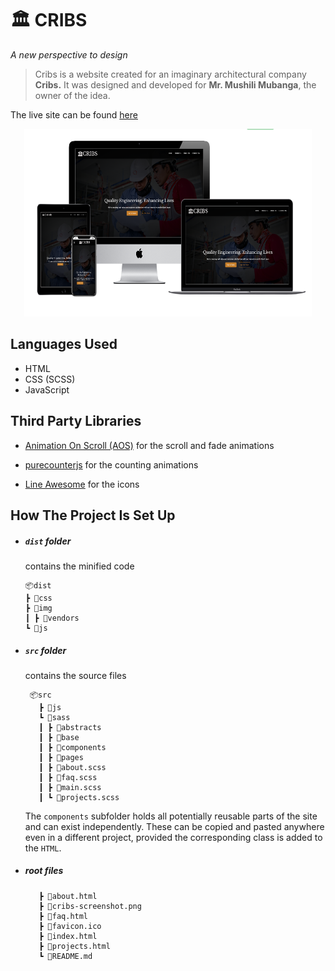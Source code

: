 # 🏛️ CRIBS

*A new perspective to design*

> Cribs is a website created for an imaginary architectural company **Cribs.** It was designed and developed for **Mr. Mushili Mubanga**, the owner of the idea.


The live site can be found [here](https://www.cribsdesign.live)

<p align="center">
  <img width="460" height="300" src="./cribs-screenshot.png">
</p>

## Languages Used
* HTML
* CSS (SCSS)
* JavaScript

## Third Party Libraries
* [Animation On Scroll (AOS)](https://github.com/michalsnik/aos) for the scroll and fade animations

* [purecounterjs](https://github.com/srexi/purecounterjs) for the counting animations

* [Line Awesome](https://icons8.com/line-awesome) for the icons

## How The Project Is Set Up

* ##### `dist`  folder

   contains the minified code

   ```
  📦dist
   ┣ 📂css
   ┣ 📂img
   ┃ ┣ 📂vendors
   ┗ 📂js
   ```

* ##### `src`  folder

   contains the source files

   ```
    📦src
      ┣ 📂js
      ┗ 📂sass
      ┃ ┣ 📂abstracts
      ┃ ┣ 📂base
      ┃ ┣ 📂components
      ┃ ┣ 📂pages
      ┃ ┣ 📜about.scss
      ┃ ┣ 📜faq.scss
      ┃ ┣ 📜main.scss
      ┃ ┗ 📜projects.scss
   ```

   The `components` subfolder holds all potentially reusable parts of the site and can exist independently. These can be copied and pasted anywhere even in a different project, provided the corresponding class is added to the `HTML`.

* ##### root  files

   ```
      ┣ 📜about.html
      ┣ 📜cribs-screenshot.png
      ┣ 📜faq.html
      ┣ 📜favicon.ico
      ┣ 📜index.html
      ┣ 📜projects.html
      ┗ 📜README.md
   ```

